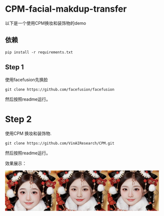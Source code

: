 # CPM-facial-makdup-transfer
以下是一个使用CPM换妆和装饰物的demo

## 依赖

```
pip install -r requirements.txt
```

## Step 1

使用facefusion先换脸

```
git clone https://github.com/facefusion/facefusion
```
然后按照readme运行。

# Step 2
使用CPM 换妆和装饰物.

```
git clone https://github.com/VinAIResearch/CPM.git
```
然后按照readme运行。


效果展示：

![image](result.png)
